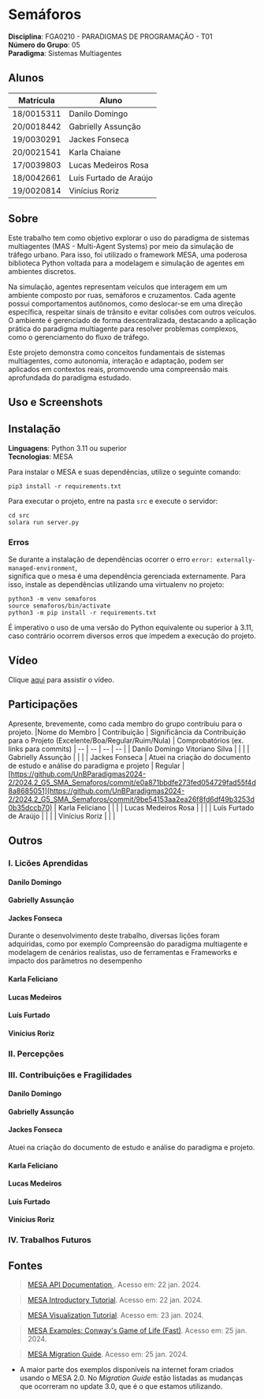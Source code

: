 # Semáforos

**Disciplina**: FGA0210 - PARADIGMAS DE PROGRAMAÇÃO - T01 <br>
**Número do Grupo**: 05<br>
**Paradigma**: Sistemas Multiagentes<br>

## Alunos
|Matrícula | Aluno |
| -- | -- |
| 18/0015311 |  Danilo Domingo |
| 20/0018442 |  Gabrielly Assunção |
| 19/0030291 |  Jackes Fonseca |
| 20/0021541 |  Karla Chaiane  |
| 17/0039803 | Lucas Medeiros Rosa |
| 18/0042661 | Luís Furtado de Araújo |
| 19/0020814 |  Vinícius Roriz |

## Sobre 
Este trabalho tem como objetivo explorar o uso do paradigma de sistemas multiagentes (MAS - Multi-Agent Systems) por meio da simulação de tráfego urbano. Para isso, foi utilizado o framework MESA, uma poderosa biblioteca Python voltada para a modelagem e simulação de agentes em ambientes discretos.

Na simulação, agentes representam veículos que interagem em um ambiente composto por ruas, semáforos e cruzamentos. Cada agente possui comportamentos autônomos, como deslocar-se em uma direção específica, respeitar sinais de trânsito e evitar colisões com outros veículos. O ambiente é gerenciado de forma descentralizada, destacando a aplicação prática do paradigma multiagente para resolver problemas complexos, como o gerenciamento do fluxo de tráfego.

Este projeto demonstra como conceitos fundamentais de sistemas multiagentes, como autonomia, interação e adaptação, podem ser aplicados em contextos reais, promovendo uma compreensão mais aprofundada do paradigma estudado.

## Uso e Screenshots

## Instalação 
**Linguagens**: Python 3.11 ou superior<br>
**Tecnologias**: MESA<br>

Para instalar o MESA e suas dependências, utilize o seguinte comando:
```
pip3 install -r requirements.txt
```
Para executar o projeto, entre na pasta `src` e execute o servidor:
```
cd src
solara run server.py
```

### Erros

Se durante a instalação de dependências ocorrer o erro `error: externally-managed-environment`,    
significa que o mesa é uma dependência gerenciada externamente. Para isso, instale as dependências utilizando uma virtualenv no projeto:

```
python3 -m venv semaforos
source semaforos/bin/activate
python3 -m pip install -r requirements.txt
```

É imperativo o uso de uma versão do Python equivalente ou superior à 3.11, caso contrário ocorrem diversos erros que impedem a execução do projeto.

## Vídeo

Clique [aqui]() para assistir o vídeo.


## Participações
Apresente, brevemente, como cada membro do grupo contribuiu para o projeto.
|Nome do Membro | Contribuição | Significância da Contribuição para o Projeto (Excelente/Boa/Regular/Ruim/Nula) | Comprobatórios (ex. links para commits)
| -- | -- | -- | -- |
| Danilo Domingo Vitoriano Silva  |  |  |
| Gabrielly Assunção |  |  |
| Jackes Fonseca | Atuei na criação do documento de estudo e análise do paradigma e projeto | Regular | [https://github.com/UnBParadigmas2024-2/2024.2_G5_SMA_Semaforos/commit/e0a871bbdfe273fed054729fad55f4d8a8685051](https://github.com/UnBParadigmas2024-2/2024.2_G5_SMA_Semaforos/commit/9be54153aa2ea26f8fd6df49b3253d0b35dccb70)
| Karla Feliciano   |  |  |
| Lucas Medeiros Rosa | |  | 
| Luís Furtado de Araújo  |  |  |
| Vinícius Roriz | |  | 

## Outros 
### I. Licões Aprendidas

#### Danilo Domingo

#### Gabrielly Assunção

#### Jackes Fonseca
Durante o desenvolvimento deste trabalho, diversas lições foram adquiridas, como por exemplo Compreensão do paradigma multiagente e modelagem de cenários realistas, uso de ferramentas e Frameworks e impacto dos parâmetros no desempenho

#### Karla Feliciano

#### Lucas Medeiros

#### Luís Furtado

#### Vinícius Roriz

### II. Percepções

### III. Contribuições e Fragilidades

#### Danilo Domingo

#### Gabrielly Assunção

#### Jackes Fonseca
Atuei na criação do documento de estudo e análise do paradigma e projeto.

#### Karla Feliciano

#### Lucas Medeiros

#### Luís Furtado

#### Vinícius Roriz

### IV. Trabalhos Futuros


## Fontes

> [MESA API Documentation ](https://mesa.readthedocs.io/stable/apis/api_main.html).  Acesso em: 22 jan. 2024.

> [MESA Introductory Tutorial](https://mesa.readthedocs.io/stable/tutorials/intro_tutorial.html#).  Acesso em: 22 jan. 2024.

> [MESA Visualization Tutorial](https://mesa.readthedocs.io/stable/tutorials/visualization_tutorial.html).  Acesso em: 23 jan. 2024.

> [MESA Examples: Conway's Game of Life (Fast)](https://github.com/projectmesa/mesa-examples/tree/main/examples/conways_game_of_life_fast).  Acesso em: 25 jan. 2024.

> [MESA Migration Guide](https://mesa.readthedocs.io/latest/migration_guide.html).  Acesso em: 25 jan. 2024.

- A maior parte dos exemplos disponíveis na internet foram criados usando o MESA 2.0. No *Migration Guide* estão listadas as mudanças que ocorreram no update 3.0, que é o que estamos utilizando.
